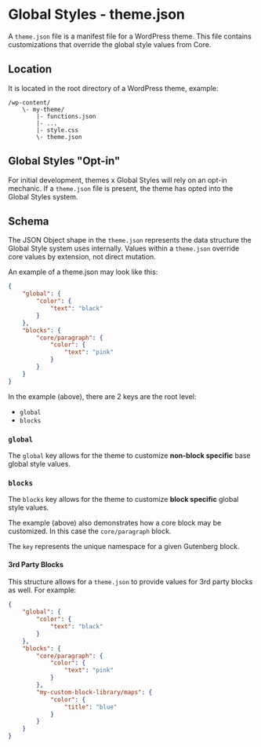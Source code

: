 # Global Styles - theme.json

A `theme.json` file is a manifest file for a WordPress theme. This file contains customizations that override the global style values from Core.

## Location

It is located in the root directory of a WordPress theme, example:

```
/wp-content/
	\- my-theme/
		|- functions.json
		|- ...
		|- style.css
		\- theme.json
```

## Global Styles "Opt-in"

For initial development, themes x Global Styles will rely on an opt-in mechanic. If a `theme.json` file is present, the theme has opted into the Global Styles system.

## Schema

The JSON Object shape in the `theme.json` represents the data structure the Global Style system uses internally. Values within a `theme.json` override core values by extension, not direct mutation.

An example of a theme.json may look like this:

```json
{
	"global": {
		"color": {
			"text": "black"
		}
	},
	"blocks": {
		"core/paragraph": {
			"color": {
				"text": "pink"
			}
		}
	}
}
```

In the example (above), there are 2 keys are the root level:

-   `global`
-   `blocks`

### `global`

The `global` key allows for the theme to customize **non-block specific** base global style values.

### `blocks`

The `blocks` key allows for the theme to customize **block specific** global style values.

The example (above) also demonstrates how a core block may be customized. In this case the `core/paragraph` block.

The `key` represents the unique namespace for a given Gutenberg block.

#### 3rd Party Blocks

This structure allows for a `theme.json` to provide values for 3rd party blocks as well. For example:

```json
{
	"global": {
		"color": {
			"text": "black"
		}
	},
	"blocks": {
		"core/paragraph": {
			"color": {
				"text": "pink"
			}
		},
		"my-custom-block-library/maps": {
			"color": {
				"title": "blue"
			}
		}
	}
}
```
